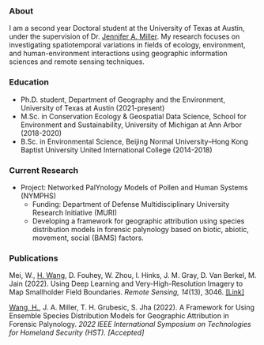### About

I am a second year Doctoral student at the University of Texas at Austin, under the supervision of Dr. <a target="_blank" href="https://doi.org/10.3390/rs14133046">Jennifer A. Miller</a>. My research focuses on investigating spatiotemporal variations in fields of ecology, environment, and human-environment interactions using geographic information sciences and remote sensing techniques. 

### Education

- Ph.D. student, Department of Geography and the Environment, University of Texas at Austin (2021-present)
- M.Sc. in Conservation Ecology & Geospatial Data Science, School for Environment and Sustainability, University of Michigan at Ann Arbor (2018-2020)
- B.Sc. in Environmental Science, Beijing Normal University–Hong Kong Baptist University United International College (2014-2018)

### Current Research 
- Project: Networked PalYnology Models of Pollen and Human Systems (NYMPHS)
  - Funding: Department of Defense Multidisciplinary University Research Initiative (MURI)
  - Developing a framework for geographic attribution using species distribution models in forensic palynology based on biotic, abiotic, movement, social (BAMS) factors. 

### Publications
Mei, W., <ins>H. Wang</ins>, D. Fouhey, W. Zhou, I. Hinks, J. M. Gray, D. Van Berkel, M. Jain (2022). Using Deep Learning and Very-High-Resolution Imagery to Map Smallholder Field Boundaries. <i>Remote Sensing, 14</i>(13), 3046. <a target="_blank" href="https://doi.org/10.3390/rs14133046">[Link]</a>

<ins>Wang, H.</ins>, J. A. Miller, T. H. Grubesic, S. Jha (2022). A Framework for Using Ensemble Species Distribution Models for Geographic Attribution in Forensic Palynology. <i>2022 IEEE International Symposium on Technologies for Homeland Security (HST). [Accepted]
